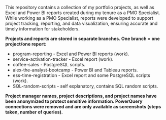 This repository contains a collection of my portfolio projects, as well as Excel and Power BI reports created during my tenure as a PMO Specialist. 
While working as a PMO Specialist, reports were developed to support project tracking, reporting, and data visualization, ensuring accurate and timely information for stakeholders.


****Projects and reports are stored in separate branches. One branch = one project/one report:****
- program-reporting - Excel and Power BI reports (work).
- service-activation-tracker - Excel report (work).
- coffee-sales - PostgreSQL scripts.
- alex-the-analyst-bootcamp - Power BI and Tableau reports.
- ess-time-registration - Excel report and some PostgreSQL scripts (work).
- SQL-random-scripts - self explanatory, contains SQL random scripts.



**Project manager names, project descriptions, and project names have been anonymized to protect sensitive information. PowerQuery connections were removed and are only available as screenshots (steps taken, number of queries).**

